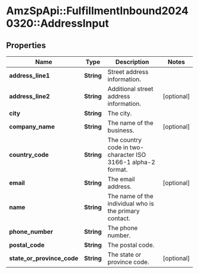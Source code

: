 # AmzSpApi::FulfillmentInbound20240320::AddressInput

## Properties
Name | Type | Description | Notes
------------ | ------------- | ------------- | -------------
**address_line1** | **String** | Street address information. | 
**address_line2** | **String** | Additional street address information. | [optional] 
**city** | **String** | The city. | 
**company_name** | **String** | The name of the business. | [optional] 
**country_code** | **String** | The country code in two-character ISO 3166-1 alpha-2 format. | 
**email** | **String** | The email address. | [optional] 
**name** | **String** | The name of the individual who is the primary contact. | 
**phone_number** | **String** | The phone number. | 
**postal_code** | **String** | The postal code. | 
**state_or_province_code** | **String** | The state or province code. | [optional] 

